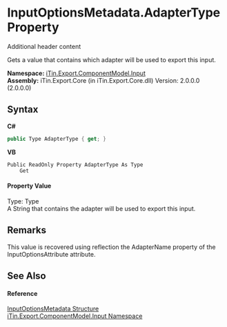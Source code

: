 # InputOptionsMetadata.AdapterType Property 
Additional header content 

Gets a value that contains which adapter will be used to export this input.

**Namespace:**&nbsp;<a href="N_iTin_Export_ComponentModel_Input">iTin.Export.ComponentModel.Input</a><br />**Assembly:**&nbsp;iTin.Export.Core (in iTin.Export.Core.dll) Version: 2.0.0.0 (2.0.0.0)

## Syntax

**C#**<br />
``` C#
public Type AdapterType { get; }
```

**VB**<br />
``` VB
Public ReadOnly Property AdapterType As Type
	Get
```


#### Property Value
Type: Type<br />A String that contains the adapter will be used to export this input.

## Remarks
This value is recovered using reflection the AdapterName property of the InputOptionsAttribute attribute.

## See Also


#### Reference
<a href="T_iTin_Export_ComponentModel_Input_InputOptionsMetadata">InputOptionsMetadata Structure</a><br /><a href="N_iTin_Export_ComponentModel_Input">iTin.Export.ComponentModel.Input Namespace</a><br />